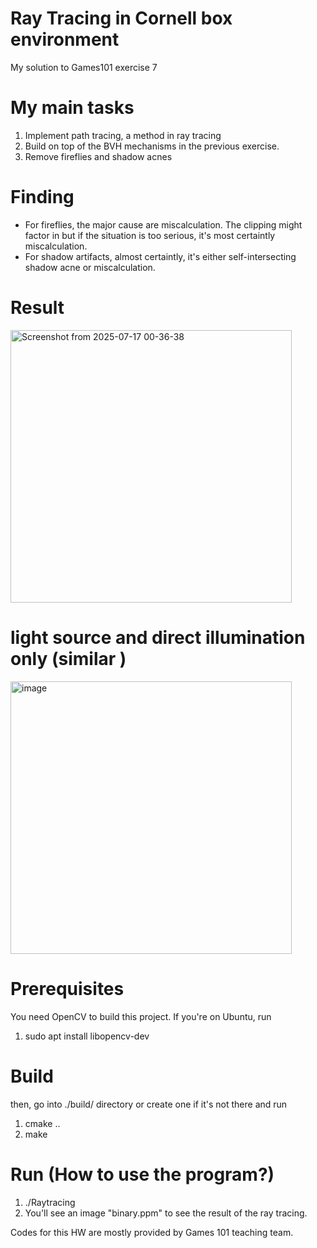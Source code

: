 # Ray Tracing in Cornell box environment
My solution to Games101 exercise 7 

# My main tasks
1. Implement path tracing, a method in ray tracing
2. Build on top of the BVH mechanisms in the previous exercise.
3. Remove fireflies and shadow acnes

# Finding 
- For fireflies, the major cause are miscalculation. The clipping might factor in but if the situation is too serious, it's most certaintly miscalculation.
- For shadow artifacts, almost certaintly, it's either self-intersecting shadow acne or miscalculation.

# Result

<img width="450" height="436" alt="Screenshot from 2025-07-17 00-36-38" src="https://github.com/user-attachments/assets/ca720342-4f56-4811-bd14-ee8fcd8f3220" />

# light source and direct illumination only (similar )

<img width="450" height="436" alt="image" src="https://github.com/user-attachments/assets/2a17eb15-a7a2-471e-a01d-04f36526f6e7" />

# Prerequisites
You need OpenCV to build this project. 
If you're on Ubuntu, run 
1. sudo apt install libopencv-dev

# Build
then, go into ./build/ directory or create one if it's not there and run
1. cmake ..
2. make

# Run (How to use the program?)
1. ./Raytracing
2. You'll see an image "binary.ppm" to see the result of the ray tracing.

Codes for this HW are mostly provided by Games 101 teaching team. 
